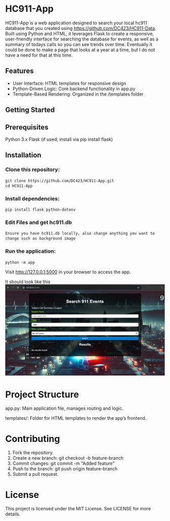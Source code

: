 

# HC911-App

HC911-App is a web application designed to search your local hc911 database that you created using https://github.com/DC423/HC911-Data. Built using Python and HTML, it leverages Flask to create a responsive, user-friendly interface for searching the database for events, as well as a summary of todays calls so you can see trends over time. Eventually it could be done to make a page that looks at a year at a time, but I do not have a need for that at this time.

## Features

- User Interface: HTML templates for responsive design
- Python-Driven Logic: Core backend functionality in app.py
- Template-Based Rendering: Organized in the /templates folder

## Getting Started

## Prerequisites

Python 3.x
Flask (if used; install via pip install flask)

## Installation

### Clone this repository:

```
git clone https://github.com/DC423/HC911-App.git
cd HC911-App
```


### Install dependencies:

```
pip install flask python-dotenv
```

### Edit Files and get hc911.db

```
Ensure you have hc911.db locally, also change anything you want to change such as background image
```

### Run the application:

```
python -m app
```


Visit http://127.0.0.1:5000 in your browser to access the app.

It should look like this
<img src="static/images/screenshot.png">

# Project Structure

app.py: Main application file, manages routing and logic.

templates/: Folder for HTML templates to render the app’s frontend.

# Contributing
1) Fork the repository.
2) Create a new branch: git checkout -b feature-branch
3) Commit changes: git commit -m "Added feature"
4) Push to the branch: git push origin feature-branch
5) Submit a pull request.

# License

This project is licensed under the MIT License. See LICENSE for more details.


